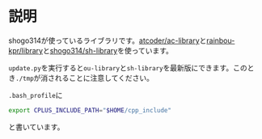 # 説明
shogo314が使っているライブラリです。[atcoder/ac-library](https://github.com/atcoder/ac-library)と[rainbou-kpr/library](https://github.com/rainbou-kpr/library)と[shogo314/sh-library](https://github.com/shogo314/sh-library)を使っています。

`update.py`を実行すると`ou-library`と`sh-library`を最新版にできます。このとき`./tmp`が消されることに注意してください。

`.bash_profile`に
```bash
export CPLUS_INCLUDE_PATH="$HOME/cpp_include"

```

と書いています。
